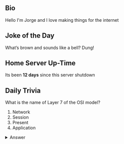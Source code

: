 ## Bio

Hello I'm Jorge and I love making things for the internet

## Joke of the Day

What’s brown and sounds like a bell? Dung!

## Home Server Up-Time

Its been **12 days** since this server shutdown


## Daily Trivia

What is the name of Layer 7 of the OSI model?
 1. Network
 2. Session
 3. Present
 4. Application

<details>
  <summary>Answer</summary>
  Application
</details>
